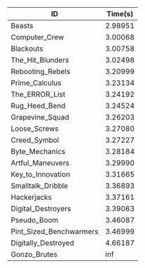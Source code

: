 |ID|Time(s)|
|-|-|
|Beasts|2.98951|
|Computer_Crew|3.00068|
|Blackouts|3.00758|
|The_Hit_Blunders|3.02498|
|Rebooting_Rebels|3.20999|
|Prime_Calculus|3.23134|
|The_ERROR_List|3.24192|
|Rug_Heed_Bend|3.24524|
|Grapevine_Squad|3.26203|
|Loose_Screws|3.27080|
|Creed_Symbol|3.27227|
|Byte_Mechanics|3.28184|
|Artful_Maneuvers|3.29990|
|Key_to_Innovation|3.31665|
|Smalltalk_Dribble|3.36893|
|Hackerjacks|3.37161|
|Digital_Destroyers|3.39063|
|Pseudo_Boom|3.46087|
|Pint_Sized_Benchwarmers|3.46999|
|Digitally_Destroyed|4.66187|
|Gonzo_Brutes|inf|
